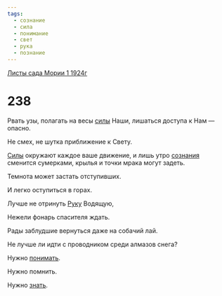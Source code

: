```yaml
---
tags:
  - сознание
  - сила
  - понимание
  - свет
  - рука
  - познание
---
```


[Листы сада Мории 1 1924г](/agni/1924)

# 238
Рвать узы, полагать на весы [силы](/tag/#сила) Наши, лишаться доступа к Нам — опасно.   

Не смех, не шутка приближение к Свету.   

[Силы](/tag/#сила) окружают каждое ваше движение, и лишь утро [сознания](/tag/#сознание) сменится сумерками, крылья и точки мрака могут задеть.   

Темнота может застать отступивших.   

И легко оступиться в горах.   

Лучше не отринуть [Руку](/tag/#рука) Водящую,   

Нежели фонарь спасителя ждать.   

Рады заблудшие вернуться даже на собачий лай.   

Не лучше ли идти с проводником среди алмазов снега?   

Нужно [понимать](/tag/#понимание).   

Нужно помнить.   

Нужно [знать](/tag/#познание).   

